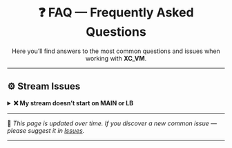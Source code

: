<h1 align="center">❓ FAQ — Frequently Asked Questions</h1>

<p align="center">
  Here you’ll find answers to the most common questions and issues when working with <b>XC_VM</b>.
</p>

---

## ⚙️ Stream Issues

<details>
<summary><b>❌ My stream doesn’t start on MAIN or LB</b></summary>

---

### 🔍 Diagnostics

Connect to your server console and run the following command:

```bash
sudo -u xc_vm /home/xc_vm/bin/php/bin/php /home/xc_vm/includes/cli/monitor.php 291
````

> 🧩 Where `291` is your **stream ID** (replace it with your own).

---

### 📄 What the command does

The **monitor.php** script tries to start the stream manually and displays an error if it fails.

---

### ⚠️ Possible causes

#### 1️⃣ Missing system libraries

If the output contains an error like:

```
error while loading shared libraries: libxyz.so.1: cannot open shared object file
```

Install the missing library with:

```bash
sudo apt install <library_name>
```

After installation, rerun the test.

> 💬 Let me know if a library needs to be added to the installation script.

---

#### 2️⃣ Error not related to libraries

If the error is of another type — send its output so I can help diagnose it.

---

### 🧾 Summary

1. Run the diagnostic command.
2. Check for any errors.
3. Install missing libraries if necessary.
4. Report any other errors for further analysis.

---

</details>

---

📘 *This page is updated over time. If you discover a new common issue — please suggest it in [Issues](https://github.com/Vateron-Media/XC_VM/issues).*

---

